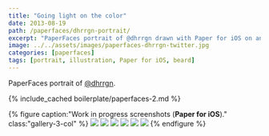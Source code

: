 ```yaml
---
title: "Going light on the color"
date: 2013-08-19
path: /paperfaces/dhrrgn-portrait/
excerpt: "PaperFaces portrait of @dhrrgn drawn with Paper for iOS on an iPad."
image: ../../assets/images/paperfaces-dhrrgn-twitter.jpg
categories: [paperfaces]
tags: [portrait, illustration, Paper for iOS, beard]
---
```


PaperFaces portrait of [@dhrrgn](https://twitter.com/dhrrgn).

{% include_cached boilerplate/paperfaces-2.md %}

{% figure caption:"Work in progress screenshots (**Paper for iOS**)." class:"gallery-3-col" %}
[![](../../assets/images/paperfaces-dhrrgn-process-1-600.jpg)](../../assets/images/paperfaces-dhrrgn-process-1-lg.jpg)
[![](../../assets/images/paperfaces-dhrrgn-process-2-600.jpg)](../../assets/images/paperfaces-dhrrgn-process-2-lg.jpg)
[![](../../assets/images/paperfaces-dhrrgn-process-3-600.jpg)](../../assets/images/paperfaces-dhrrgn-process-3-lg.jpg)
[![](../../assets/images/paperfaces-dhrrgn-process-4-600.jpg)](../../assets/images/paperfaces-dhrrgn-process-4-lg.jpg)
[![](../../assets/images/paperfaces-dhrrgn-process-5-600.jpg)](../../assets/images/paperfaces-dhrrgn-process-5-lg.jpg)
[![](../../assets/images/paperfaces-dhrrgn-process-6-600.jpg)](../../assets/images/paperfaces-dhrrgn-process-6-lg.jpg)
{% endfigure %}
